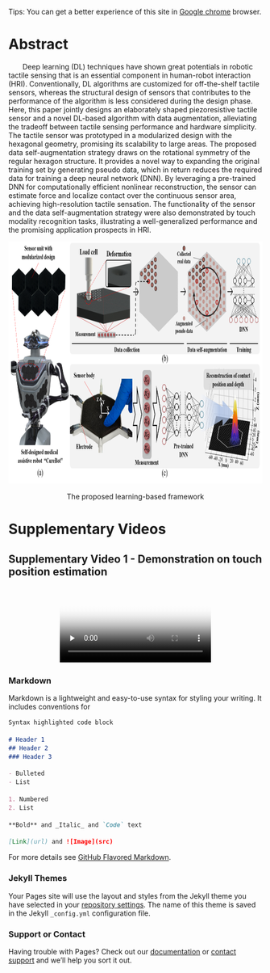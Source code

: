 Tips: You can get a better experience of this site in [Google chrome](https://www.google.com/chrome) browser.
# Abstract
&emsp;&emsp;Deep learning (DL) techniques have shown great potentials in robotic tactile sensing that is an essential component in human-robot interaction (HRI). Conventionally, DL algorithms are customized for off-the-shelf tactile sensors, whereas the structural design of sensors that contributes to the performance of the algorithm is less considered during the design phase. Here, this paper jointly designs an elaborately shaped piezoresistive tactile sensor and a novel DL-based algorithm with data augmentation, alleviating the tradeoff between tactile sensing performance and hardware simplicity. The tactile sensor was prototyped in a modularized design with the hexagonal geometry, promising its scalability to large areas. The proposed data self-augmentation strategy draws on the rotational symmetry of the regular hexagon structure. It provides a novel way to expanding the original training set by generating pseudo data, which in return reduces the required data for training a deep neural network (DNN). By leveraging a pre-trained DNN for computationally efficient nonlinear reconstruction, the sensor can estimate force and localize contact over the continuous sensor area, achieving high-resolution tactile sensation. The functionality of the sensor and the data self-augmentation strategy were also demonstrated by touch modality recognition tasks, illustrating a well-generalized performance and the promising application prospects in HRI.

<p align='center'>
  <img src="https://github.com/HonghaoLYU/Computation-sensor-Co-design/blob/gh-pages/images/overview.png" width="900" height="480" alt="process overview"/>
</p>
<p align='center'>
  The proposed learning-based framework
</p>


# Supplementary Videos
## Supplementary Video 1 - Demonstration on touch position estimation

<p align='center'>
  <video id="video" controls="" preload="none" poster="https://github.com/HonghaoLYU/Computation-sensor-Co-design/blob/gh-pages/images/overview.png">
      <source id="mp4" src="mp4格式视频" type="video/mp4">
  </videos>
  <video id="video" src="https://github.com/HonghaoLYU/Computation-sensor-Co-design/blob/gh-pages/videos/Video1.mp4" type="video/mp4" controls="controls" width="500" height="282"> 
  </videos>
</p>


### Markdown

Markdown is a lightweight and easy-to-use syntax for styling your writing. It includes conventions for

```markdown
Syntax highlighted code block

# Header 1
## Header 2
### Header 3

- Bulleted
- List

1. Numbered
2. List

**Bold** and _Italic_ and `Code` text

[Link](url) and ![Image](src)
```

For more details see [GitHub Flavored Markdown](https://guides.github.com/features/mastering-markdown/).

### Jekyll Themes

Your Pages site will use the layout and styles from the Jekyll theme you have selected in your [repository settings](https://github.com/HonghaoLYU/Computation-sensor-Co-design/settings/pages). The name of this theme is saved in the Jekyll `_config.yml` configuration file.

### Support or Contact

Having trouble with Pages? Check out our [documentation](https://docs.github.com/categories/github-pages-basics/) or [contact support](https://support.github.com/contact) and we’ll help you sort it out.
